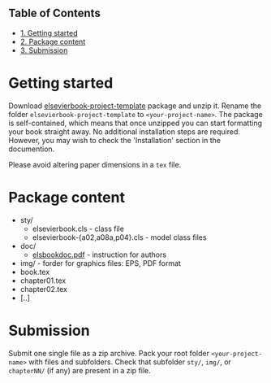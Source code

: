 <div id="table-of-contents">
<h2>Table of Contents</h2>
<div id="text-table-of-contents">
<ul>
<li><a href="#org1e1b321">1. Getting started</a></li>
<li><a href="#orgbcb429c">2. Package content</a></li>
<li><a href="#orga1d9180">3. Submission</a></li>
</ul>
</div>
</div>

<a id="org1e1b321"></a>

# Getting started

Download
[elsevierbook-project-template](https://github.com/vtex-soft/texsupport.elsevier-book/raw/master/release/elsevierbook-project-template.zip)
package and unzip it.
Rename the folder `elsevierbook-project-template` to `<your-project-name>`.
The package is self-contained, which means that once unzipped you can start
formatting your book straight away. No additional installation steps are required.
However, you may wish to check the 'Installation' section in the documention.

Please avoid altering paper dimensions in a `tex` file.


<a id="orgbcb429c"></a>

# Package content

-   sty/
    -   elsevierbook.cls - class file
    -   elsevierbook-{a02,a08a,p04}.cls - model class files
-   doc/
    -   [elsbookdoc.pdf](https://github.com/vtex-soft/texsupport.elsevier-book/raw/master/doc/elsbookdoc.pdf)  - instruction for authors
-   img/ - forder for graphics files: EPS, PDF format
-   book.tex
-   chapter01.tex
-   chapter02.tex
-   [..]


<a id="orga1d9180"></a>

# Submission

Submit one single file as a zip archive. 
Pack your root folder `<your-project-name>` with files and subfolders.
Check that subfolder `sty/`, `img/`, or `chapterNN/` (if any) are present in a zip file.

